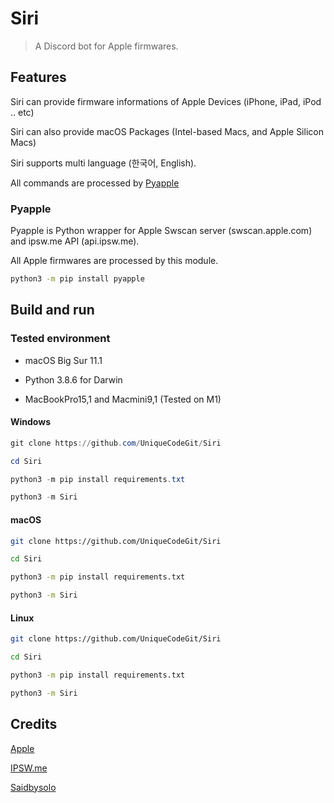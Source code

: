 # Siri

> A Discord bot for Apple firmwares.

## Features

Siri can provide firmware informations of Apple Devices (iPhone, iPad, iPod .. etc)

Siri can also provide macOS Packages (Intel-based Macs, and Apple Silicon Macs)

Siri supports multi language (한국어, English).

All commands are processed by [Pyapple](https://github.com/fxrcha/Pyapple)

### Pyapple

Pyapple is Python wrapper for Apple Swscan server (swscan.apple.com) and ipsw.me API (api.ipsw.me).

All Apple firmwares are processed by this module.

```bash
python3 -m pip install pyapple
```

## Build and run

### Tested environment

* macOS Big Sur 11.1

* Python 3.8.6 for Darwin

* MacBookPro15,1 and Macmini9,1 (Tested on M1)

#### Windows

```powershell
git clone https://github.com/UniqueCodeGit/Siri

cd Siri

python3 -m pip install requirements.txt

python3 -m Siri
```

#### macOS

```zsh
git clone https://github.com/UniqueCodeGit/Siri

cd Siri

python3 -m pip install requirements.txt

python3 -m Siri
```

#### Linux

```bash
git clone https://github.com/UniqueCodeGit/Siri

cd Siri

python3 -m pip install requirements.txt

python3 -m Siri
```

## Credits

[Apple](https://apple.com)

[IPSW.me](https://ipsw.me)

[Saidbysolo](https://github.com/saidbysolo)
